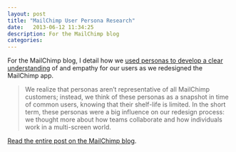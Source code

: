 ```yaml
---
layout: post
title: "MailChimp User Persona Research"
date:   2013-06-12 11:34:25
description: For the MailChimp blog
categories:
---
```

For the MailChimp blog, I detail how we [used personas to develop a clear understanding](https://blog.mailchimp.com/new-mailchimp-user-persona-research/) of and empathy for our users as we redesigned the MailChimp app.

>We realize that personas aren’t representative of all MailChimp customers; instead, we think of these personas as a snapshot in time of common users, knowing that their shelf-life is limited. In the short term, these personas were a big influence on our redesign process: we thought more about how teams collaborate and how individuals work in a multi-screen world.

[Read the entire post on the MailChimp blog](https://blog.mailchimp.com/new-mailchimp-user-persona-research/).
